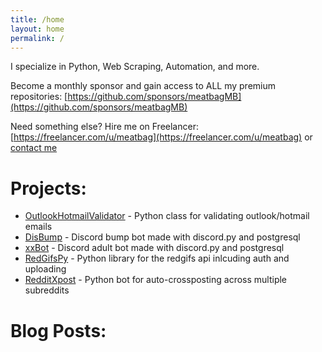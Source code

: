 ```yaml
---
title: /home
layout: home
permalink: /
---
```

I specialize in Python, Web Scraping, Automation, and more.

Become a monthly sponsor and gain access to ALL my premium repositories:
[https://github.com/sponsors/meatbagMB](https://github.com/sponsors/meatbagMB)

Need something else? Hire me on Freelancer: [https://freelancer.com/u/meatbag](https://freelancer.com/u/meatbag) or [contact me](/contact)

# Projects:
- [OutlookHotmailValidator](https://google.com) - Python class for validating outlook/hotmail emails
- [DisBump](https://google.com) - Discord bump bot made with discord.py and postgresql
- [xxBot](https://google.com) - Discord adult bot made with discord.py and postgresql
- [RedGifsPy](https://google.com) - Python library for the redgifs api inlcuding auth and uploading
- [RedditXpost](https://google.com) - Python bot for auto-crossposting across multiple subreddits

# Blog Posts:
